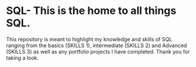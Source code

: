 # SQL- This is the home to all things SQL.
This repository is meant to highlight my knowledge and skills of SQL ranging from the basics (SKILLS 1), 
intermediate (SKILLS 2) and Advanced (SKILLS 3) as well as any portfolio projects I have completed.
Thank you for taking a look.
